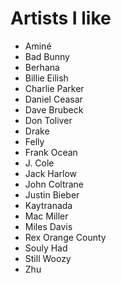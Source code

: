 # Artists I like

- Aminé
- Bad Bunny
- Berhana
- Billie Eilish
- Charlie Parker
- Daniel Ceasar
- Dave Brubeck
- Don Toliver
- Drake
- Felly
- Frank Ocean
- J. Cole
- Jack Harlow
- John Coltrane
- Justin Bieber
- Kaytranada
- Mac Miller
- Miles Davis
- Rex Orange County
- Souly Had
- Still Woozy
- Zhu
